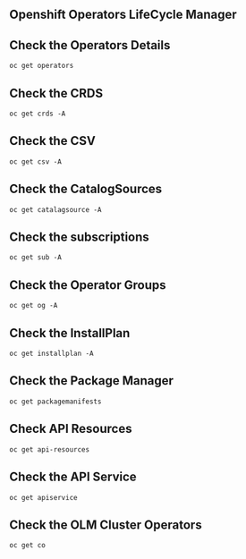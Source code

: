 ## Openshift Operators LifeCycle Manager

## Check the Operators Details
```
oc get operators
```

## Check the CRDS 
```
oc get crds -A
```

## Check the CSV 
```
oc get csv -A 
```

## Check the CatalogSources
```
oc get catalagsource -A
```

## Check the subscriptions 
```
oc get sub -A 
```

## Check the Operator Groups 
```
oc get og -A 
```

## Check the InstallPlan 
```
oc get installplan -A 
```

## Check the Package Manager
```
oc get packagemanifests 
```

## Check API Resources 
```
oc get api-resources
```

## Check the API Service
```
oc get apiservice
```

## Check the OLM Cluster Operators 
```
oc get co 
```
